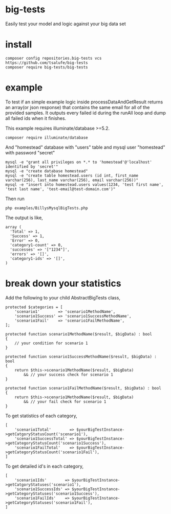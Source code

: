 # big-tests
Easily test your model and logic against your big data set

# install
```
composer config repositories.big-tests vcs https://github.com/tsalufe/big-tests
composer require big-tests/big-tests
```

# example
To test if an simple example logic inside processDataAndGetResult returns an array(or json response) that contains the same email for all of the provided samples. It outputs every failed id during the runAll loop and dump all failed ids when it finishes.

This example requires illuminate/database >=5.2.
```
composer require illuminate/database
```
And "homestead" database with "users" table and mysql user "homestead" with password "secret"
```
mysql -e "grant all privileges on *.* to 'homestead'@'localhost' identified by 'secret'"
mysql -e "create database homestead"
mysql -e "create table homestead.users (id int, first_name varchar(256), last_name varchar(256), email varchar(256))"
mysql -e "insert into homestead.users values(1234, 'test first name', 'test last name', 'test-email@test-domain.com')"

```
Then run
```
php examples/BillysMysqlBigTests.php
```
The output is like,

```
array (
  'Total' => 1,
  'Success' => 1,
  'Error' => 0,
  'category1-count' => 0,
  'successes' => '["1234"]',
  'errors' => '[]',
  'category1-ids' => '[]',
)
```

# break down your statistics
Add the following to your child AbstractBigTests class,
```
protected $categories = [
    'scenario1'        => 'scenario1MethodName',
    'scenario1Success' => 'scenario1SuccessMethodName',
    'scenario1Fail'    => 'scenario1FailMethodName',
];

protected function scenario1MethodName($result, $bigData) : bool
{
    // your condition for scenario 1
}

protected function scenario1SuccessMethodName($result, $bigData) : bool
{
    return $this->scenario1MethodName($result, $bigData)
        && // your success check for scenario 1
}

protected function scenario1FailMethodName($result, $bigData) : bool
{
    return $this->scenario1MethodName($result, $bigData)
        && // your fail check for scenario 1
}
```
To get statistics of each category,
```
[
    'scenario1Total'        => $yourBigTestInstance->getCatgoryStatusCount('scenario1'),
    'scenario1SuccessTotal' => $yourBigTestInstance->getCategoryStatusCount('scenario1Success'),
    'scenario1FailTotal'    => $yourBigTestInstance->getCategoryStatusCount('scenario1Fail'),
]
```

To get detailed id's in each category,
```
[
    'scenario1Ids'        => $yourBigTestInstance->getCatgoryStatuses('scenario1'),
    'scenario1SuccessIds' => $yourBigTestInstance->getCategoryStatuses('scenario1Success'),
    'scenario1FailIds'    => $yourBigTestInstance->getCategoryStatuses('scenario1Fail'),
]
```
